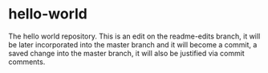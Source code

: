 # hello-world
The hello world repository.
This is an edit on the readme-edits branch, it will be later incorporated into the master branch and it will become a commit, a saved change into the master branch, it will also be justified via commit comments.
